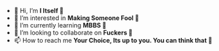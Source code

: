 - 👋 Hi, I’m **I Itself 🤣**
- 👀 I’m interested in **Making Someone Fool 🤣**
- 🌱 I’m currently learning **MBBS 🤣**
- 💞️ I’m looking to collaborate on **Fuckers 🤣**
- 📫 How to reach me **Your Choice, Its up to you. You can think that 🤣**

<!---
Abhinav-Toxy/Abhinav-Toxy is a ✨ special ✨ repository because its `README.md` (this file) appears on your GitHub profile.
You can click the Preview link to take a look at your changes.
--->
